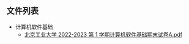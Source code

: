 

## 文件列表

- 计算机软件基础
    - [北京工业大学 2022-2023 第 1 学期计算机软件基础期末试卷A.pdf](https://github.com/Nagi-ovo/BJUT-AI/raw/master/./%E8%AE%A1%E7%AE%97%E6%9C%BA%E8%BD%AF%E4%BB%B6%E5%9F%BA%E7%A1%80/%E5%8C%97%E4%BA%AC%E5%B7%A5%E4%B8%9A%E5%A4%A7%E5%AD%A6%202022-2023%20%E7%AC%AC%201%20%E5%AD%A6%E6%9C%9F%E8%AE%A1%E7%AE%97%E6%9C%BA%E8%BD%AF%E4%BB%B6%E5%9F%BA%E7%A1%80%E6%9C%9F%E6%9C%AB%E8%AF%95%E5%8D%B7A.pdf)
